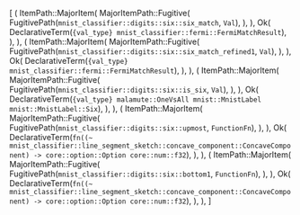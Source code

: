 [
    (
        ItemPath::MajorItem(
            MajorItemPath::Fugitive(
                FugitivePath(`mnist_classifier::digits::six::six_match`, `Val`),
            ),
        ),
        Ok(
            DeclarativeTerm(`{val_type} mnist_classifier::fermi::FermiMatchResult`),
        ),
    ),
    (
        ItemPath::MajorItem(
            MajorItemPath::Fugitive(
                FugitivePath(`mnist_classifier::digits::six::six_match_refined1`, `Val`),
            ),
        ),
        Ok(
            DeclarativeTerm(`{val_type} mnist_classifier::fermi::FermiMatchResult`),
        ),
    ),
    (
        ItemPath::MajorItem(
            MajorItemPath::Fugitive(
                FugitivePath(`mnist_classifier::digits::six::is_six`, `Val`),
            ),
        ),
        Ok(
            DeclarativeTerm(`{val_type} malamute::OneVsAll mnist::MnistLabel mnist::MnistLabel::Six`),
        ),
    ),
    (
        ItemPath::MajorItem(
            MajorItemPath::Fugitive(
                FugitivePath(`mnist_classifier::digits::six::upmost`, `FunctionFn`),
            ),
        ),
        Ok(
            DeclarativeTerm(`fn((~ mnist_classifier::line_segment_sketch::concave_component::ConcaveComponent) -> core::option::Option core::num::f32`),
        ),
    ),
    (
        ItemPath::MajorItem(
            MajorItemPath::Fugitive(
                FugitivePath(`mnist_classifier::digits::six::bottom1`, `FunctionFn`),
            ),
        ),
        Ok(
            DeclarativeTerm(`fn((~ mnist_classifier::line_segment_sketch::concave_component::ConcaveComponent) -> core::option::Option core::num::f32`),
        ),
    ),
]